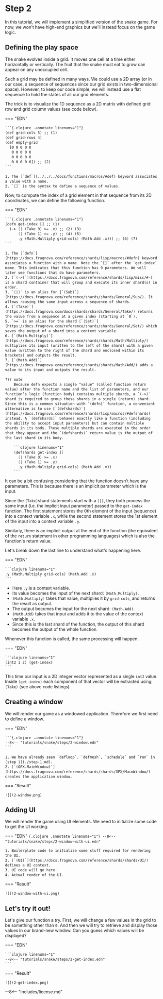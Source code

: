# Step 2

In this tutorial, we will implement a simplified version of the snake game. For now, we won't have high-end graphics but we'll instead focus on the game logic.

## Defining the play space

The snake evolves inside a grid. It moves one cell at a time either horizontally or vertically. The fruit that the snake must eat to grow can appear on any unoccupied cell.

Such a grid may be defined in many ways. We could use a 2D array (or in our case, a sequence of sequences since our grid exists in two-dimensional space). However, to keep our code simple, we will instead use a flat sequence to hold the states of all our grid elements.

The trick is to visualize the 1D sequence as a 2D matrix with defined grid row and grid column values (see code below).

=== "EDN"

    ```{.clojure .annotate linenums="1"}
    (def grid-cols 5) ;; (1)
    (def grid-rows 4)
    (def empty-grid
      [0 0 0 0 0
       0 0 0 0 0
       0 0 0 0 0
       0 0 0 0 0]) ;; (2)
    ```

    1. The [`def`](../../../docs/functions/macros/#def) keyword associates a value with a name.
    2. `[]` is the syntax to define a sequence of values.

Now, to compute the index of a grid element in that sequence from its 2D coordinates, we can define the following function.

=== "EDN"

    ```{.clojure .annotate linenums="1"}
    (defn get-index [] ;; (1)
      (-> (| (Take 0) >= .x) ;; (2) (3)
          (| (Take 1) >= .y) ;; (4) (5)
          .y (Math.Multiply grid-cols) (Math.Add .x))) ;; (6) (7)
    ```

    1. The [`defn`](https://docs.fragnova.com/reference/shards/lisp/macros/#defn) keyword associates a function with a name. Note the `[]` after the `get-index` name. This indicates that this function has 0 parameters. We will later see functions that do have parameters.
    2. [`(->)`](https://docs.fragnova.com/reference/shards/lisp/misc/#-) is a shard container that will group and execute its inner shard(s) in order.
    3. `(|)` is an alias for [`(Sub)`](https://docs.fragnova.com/reference/shards/shards/General/Sub/). It allows reusing the same input across a sequence of shards.
    4. [`(Take)`](https://docs.fragnova.com/docs/shards/shards/General/Take/) returns the value from a sequence at a given index (starting at `0`).
    5. `>=` is an alias for the shard [`(Set)`](https://docs.fragnova.com/reference/shards/shards/General/Set/) which saves the output of a shard into a context variable.
    6. [`(Math.Multiply)`](https://docs.fragnova.com/reference/shards/shards/Math/Multiply/) multiplies its input (written to the left of the shard) with a given value (written to the right of the shard and enclosed within its brackets) and outputs the result.
    7. [`(Math.Add)`](https://docs.fragnova.com/reference/shards/shards/Math/Add/) adds a value to its input and outputs the result.

    ??? note
        Because defn expects a single "value" (called function return value) after the function name and the list of parameters, and our function’s logic (function body) contains multiple shards, a `(->)` shard is required to group these shards in a single (return) shard. Since this is a common situation with `(defn)` function, a convenient alternative is to use [`(defshards)`](https://docs.fragnova.com/reference/shards/lisp/macros/#defshards) instead. A `(defshards)` behaves exactly like a function (including the ability to accept input parameters) but can contain multiple shards in its body. These multiple shards are executed in the order that they appear and the `(defshards)` return value is the output of the last shard in its body.

        ```clojure linenums="1"
        (defshards get-index []
          (| (Take 0) >= .x)
          (| (Take 1) >= .y)
          .y (Math.Multiply grid-cols) (Math.Add .x))
        ```

It can be a bit confusing considering that the function doesn't have any parameters. This is because there is an implicit parameter which is the input.

Since the `(Take)`shard statements start with a `(|)`, they both process the same input (i.e. the implicit input parameter) passed to the `get-index` function. The first statement stores the 0th element of the input (sequence) into a context variable `.x`, while the second statement stores the 1st element of the input into a context variable `.y`.

Similarly, there is an implicit output at the end of the function (the equivalent of the `return` statement in other programming languages) which is also the function's return value.

Let's break down the last line to understand what's happening here.

=== "EDN"

    ```clojure linenums="1"
    .y (Math.Multiply grid-cols) (Math.Add .x)
    ```

- Here `.y` is a context variable.
- Its value becomes the input of the next shard: `(Math.Multiply)`.
- `(Math.Multiply)` takes that value, multiplies it by `grid-cols`, and returns the result as output.
- The output becomes the input for the next shard: `(Math.Add)`.
- `(Math.Add)` takes that input and adds it to the value of the context variable `.x`.
- Since this is the last shard of the function, the output of this shard becomes the output of the whole function.

Whenever this function is called, the same processing will happen.

=== "EDN"

    ```clojure linenums="1"
    (int2 1 2) (get-index)
    ```

This time our input is a 2D integer vector represented as a single `int2` value. Inside `(get-index)` each component of that vector will be extracted using `(Take)` (see above code listings).

## Creating a window

We will render our game as a windowed application. Therefore we first need to define a window.

=== "EDN"

    ```{.clojure .annotate linenums="1"}
    --8<-- "tutorials/snake/steps/2-window.edn"
    ```

    1. We have already seen `defloop`, `defmesh`, `schedule` and `run` in [step 1](./step-1.md).
    2. [`(GFX.MainWindow)`](https://docs.fragnova.com/reference/shards/shards/GFX/MainWindow/) creates the application window.

=== "Result"

    ![](2-window.png)

## Adding UI

We will render the game using UI elements. We need to initialize some code to get the UI working.

=== "EDN"
    ```{.clojure .annotate linenums="1"}
    --8<-- "tutorials/snake/steps/2-window-with-ui.edn"
    ```

    1. Boilerplate code to initialize some stuff required for rendering the UI.
    2. [`(UI)`](https://docs.fragnova.com/reference/shards/shards/UI/) defines a UI context.
    3. UI code will go here.
    4. Actual render of the UI.

=== "Result"

    ![](2-window-with-ui.png)

## Let's try it out!

Let's give our function a try. First, we will change a few values in the grid to be something other than `0`. And then we will try to retrieve and display those values in our brand-new window. Can you guess which values will be displayed?

=== "EDN"

    ```clojure linenums="1"
    --8<-- "tutorials/snake/steps/2-get-index.edn"
    ```

=== "Result"

    ![](2-get-index.png)

--8<-- "includes/license.md"
